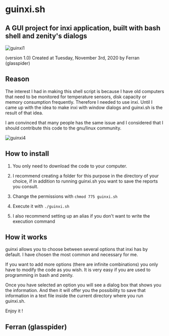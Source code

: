 # guinxi.sh
## A GUI project for inxi application, built with bash shell and zenity's dialogs

![guinxi1](https://user-images.githubusercontent.com/73910143/98047677-9dd04b00-1e2c-11eb-8e41-a88d6a60e01b.png)

(version 1.0)
Created at Tuesday, November 3rd, 2020 by Ferran (glasspider)

## Reason

The interest I had in making this shell script is because I have old computers that need to be monitored for temperature sensors, disk capacity or memory consumption frequently. Therefore I needed to use inxi. Until I came up with the idea to make inxi with window dialogs and guinxi.sh is the result of that idea. 

I am convinced that many people has the same issue and I considered that I should contribute this code to the gnu/linux community.

![guinxi4](https://user-images.githubusercontent.com/73910143/98102219-ad36af00-1e93-11eb-8076-3487bbdb1492.png)

## How to install 

1) You only need to download the code to your computer. 

2) I recommend creating a folder for this purpose in the directory of your choice, if in addition to running guinxi.sh you want to save the reports you consult. 

3) Change the permissions with `chmod 775 guinxi.sh`

4) Execute it with `./guinxi.sh`

5) I also recommend setting up an alias if you don't want to write the execution command 

## How it works 

guinxi allows you to choose between several options that inxi has by default. I have chosen the most common and necessary for me. 

If you want to add more options (there are infinite combinations) you only have to modify the code as you wish. It is very easy if you are used to programming in bash and zenity.

Once you have selected an option you will see a dialog box that shows you the information. And then it will offer you the possibility to save that information in a text file inside the current directory where you run guinxi.sh.  

Enjoy it ! 

## Ferran (glasspider) 
